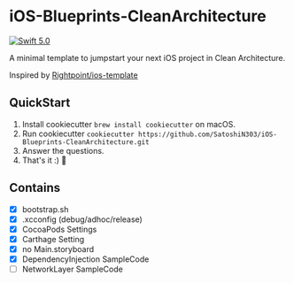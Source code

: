 iOS-Blueprints-CleanArchitecture
===

[![Swift 5.0](https://img.shields.io/badge/Swift-5.0-orange.svg?style=flat)](https://swift.org)

A minimal template to jumpstart your next iOS project in Clean Architecture.

Inspired by [Rightpoint/ios-template](https://github.com/Rightpoint/ios-template)

## QuickStart

1. Install cookiecutter `brew install cookiecutter` on macOS.
2. Run cookiecutter `cookiecutter https://github.com/SatoshiN303/iOS-Blueprints-CleanArchitecture.git`
3. Answer the questions.
4. That's it :) 🍻

## Contains 

- [x] bootstrap.sh
- [x] .xcconfig (debug/adhoc/release)
- [x] CocoaPods Settings 
- [x] Carthage Setting 
- [x] no Main.storyboard
- [x] DependencyInjection SampleCode
- [ ] NetworkLayer SampleCode
